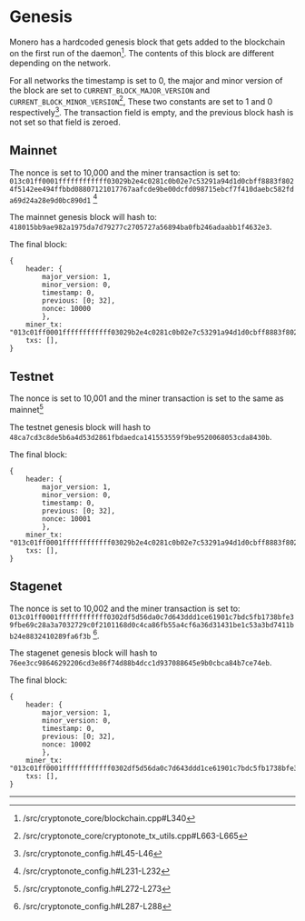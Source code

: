 # Genesis

Monero has a hardcoded genesis block that gets added to the blockchain on the first run of the daemon[^first-run]. The contents of this block
are different depending on the network.

For all networks the timestamp is set to 0, the major and minor version of the block are set to `CURRENT_BLOCK_MAJOR_VERSION` and
`CURRENT_BLOCK_MINOR_VERSION`[^version-set], These two constants are set to 1 and 0 respectively[^version-defined]. The transaction 
field is empty, and the previous block hash is not set so that field is zeroed.

## Mainnet

The nonce is set to 10,000 and the miner transaction is set to:
`013c01ff0001ffffffffffff03029b2e4c0281c0b02e7c53291a94d1d0cbff8883f8024f5142ee494ffbbd08807121017767aafcde9be00dcfd098715ebcf7f410daebc582fda69d24a28e9d0bc890d1`
[^mainnet-params]

The mainnet genesis block will hash to: `418015bb9ae982a1975da7d79277c2705727a56894ba0fb246adaabb1f4632e3`.

The final block:

```
{
    header: {
        major_version: 1,
        minor_version: 0,
        timestamp: 0,
        previous: [0; 32],
        nonce: 10000
        },
    miner_tx: "013c01ff0001ffffffffffff03029b2e4c0281c0b02e7c53291a94d1d0cbff8883f8024f5142ee494ffbbd08807121017767aafcde9be00dcfd098715ebcf7f410daebc582fda69d24a28e9d0bc890d1",
    txs: [],
}
```

## Testnet

The nonce is set to 10,001 and the miner transaction is set to the same as mainnet[^testnet-params]

The testnet genesis block will hash to `48ca7cd3c8de5b6a4d53d2861fbdaedca141553559f9be9520068053cda8430b`.

The final block:
```
{
    header: {
        major_version: 1,
        minor_version: 0,
        timestamp: 0,
        previous: [0; 32],
        nonce: 10001
        },
    miner_tx: "013c01ff0001ffffffffffff03029b2e4c0281c0b02e7c53291a94d1d0cbff8883f8024f5142ee494ffbbd08807121017767aafcde9be00dcfd098715ebcf7f410daebc582fda69d24a28e9d0bc890d1",
    txs: [],
}
```

## Stagenet

The nonce is set to 10,002 and the miner transaction is set to: 
`013c01ff0001ffffffffffff0302df5d56da0c7d643ddd1ce61901c7bdc5fb1738bfe39fbe69c28a3a7032729c0f2101168d0c4ca86fb55a4cf6a36d31431be1c53a3bd7411bb24e8832410289fa6f3b`
[^stagenet-params].

The stagenet genesis block will hash to `76ee3cc98646292206cd3e86f74d88b4dcc1d937088645e9b0cbca84b7ce74eb`.

The final block:
```
{
    header: {
        major_version: 1,
        minor_version: 0,
        timestamp: 0,
        previous: [0; 32],
        nonce: 10002
        },
    miner_tx: "013c01ff0001ffffffffffff0302df5d56da0c7d643ddd1ce61901c7bdc5fb1738bfe39fbe69c28a3a7032729c0f2101168d0c4ca86fb55a4cf6a36d31431be1c53a3bd7411bb24e8832410289fa6f3b",
    txs: [],
}
```

---

[^first-run]: /src/cryptonote_core/blockchain.cpp#L340

[^version-set]: /src/cryptonote_core/cryptonote_tx_utils.cpp#L663-L665

[^version-defined]: /src/cryptonote_config.h#L45-L46

[^mainnet-params]: /src/cryptonote_config.h#L231-L232

[^testnet-params]: /src/cryptonote_config.h#L272-L273

[^stagenet-params]: /src/cryptonote_config.h#L287-L288
